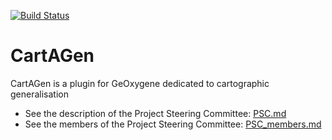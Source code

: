 [![Build Status](https://travis-ci.org/IGNF/CartAGen.svg?branch=master)](https://travis-ci.org/IGNF/CartAGen)

# CartAGen
CartAGen is a plugin for GeOxygene dedicated to cartographic generalisation

- See the description of the Project Steering Committee: [PSC.md][1]
- See the members of the Project Steering Committee: [PSC_members.md][2]

[1]: https://github.com/IGNF/CartAGen/blob/master/PSC.md
[2]: https://github.com/IGNF/CartAGen/blob/master/PSC_members.md
